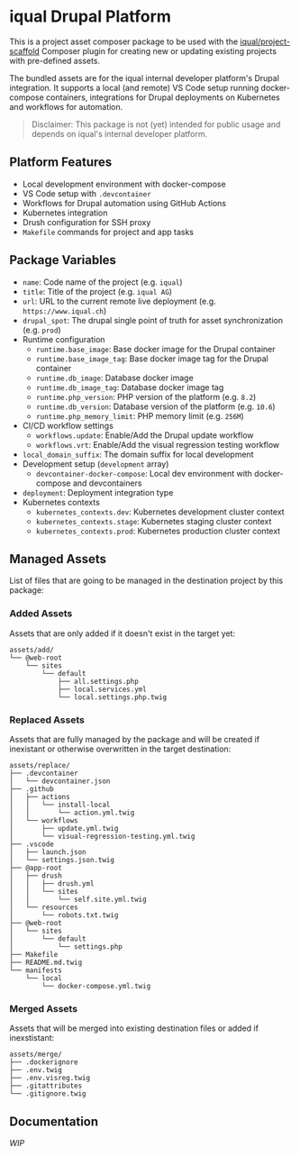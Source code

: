 # iqual Drupal Platform

This is a project asset composer package to be used with the [iqual/project-scaffold](https://github.com/iqual-ch/project-scaffold) Composer plugin for creating new or updating existing projects with pre-defined assets.

The bundled assets are for the iqual internal developer platform's Drupal integration. It supports a local (and remote) VS Code setup running docker-compose containers, integrations for Drupal deployments on Kubernetes and workflows for automation.

> Disclaimer: This package is not (yet) intended for public usage and depends on iqual's internal developer platform. 

## Platform Features

* Local development environment with docker-compose
* VS Code setup with `.devcontainer`
* Workflows for Drupal automation using GitHub Actions
* Kubernetes integration
* Drush configuration for SSH proxy
* `Makefile` commands for project and app tasks

## Package Variables

* `name`: Code name of the project (e.g. `iqual`)
* `title`: Title of the project (e.g. `iqual AG`)
* `url`: URL to the current remote live deployment (e.g. `https://www.iqual.ch`)
* `drupal_spot`: The drupal single point of truth for asset synchronization (e.g. `prod`)
* Runtime configuration
  * `runtime.base_image`: Base docker image for the Drupal container
  * `runtime.base_image_tag`: Base docker image tag for the Drupal container
  * `runtime.db_image`: Database docker image
  * `runtime.db_image_tag`: Database docker image tag
  * `runtime.php_version`: PHP version of the platform (e.g. `8.2`)
  * `runtime.db_version`: Database version of the platform (e.g. `10.6`)
  * `runtime.php_memory_limit`: PHP memory limit (e.g. `256M`)
* CI/CD workflow settings
  * `workflows.update`: Enable/Add the Drupal update workflow
  * `workflows.vrt`: Enable/Add the visual regression testing workflow
* `local_domain_suffix`: The domain suffix for local development
* Development setup (`development` array)
  * `devcontainer-docker-compose`: Local dev environment with docker-compose and devcontainers
* `deployment`: Deployment integration type
* Kubernetes contexts
  * `kubernetes_contexts.dev`: Kubernetes development cluster context
  * `kubernetes_contexts.stage`: Kubernetes staging cluster context
  * `kubernetes_contexts.prod`: Kubernetes production cluster context

## Managed Assets

List of files that are going to be managed in the destination project by this package:

### Added Assets

Assets that are only added if it doesn't exist in the target yet:

```
assets/add/
└── @web-root
    └── sites
        └── default
            ├── all.settings.php
            ├── local.services.yml
            └── local.settings.php.twig
```

### Replaced Assets

Assets that are fully managed by the package and will be created if inexistant or otherwise overwritten in the target destination:

```
assets/replace/
├── .devcontainer
│   └── devcontainer.json
├── .github
│   ├── actions
│   │   └── install-local
│   │       └── action.yml.twig
│   └── workflows
│       ├── update.yml.twig
│       └── visual-regression-testing.yml.twig
├── .vscode
│   ├── launch.json
│   └── settings.json.twig
├── @app-root
│   ├── drush
│   │   ├── drush.yml
│   │   └── sites
│   │       └── self.site.yml.twig
│   └── resources
│       └── robots.txt.twig
├── @web-root
│   └── sites
│       └── default
│           └── settings.php
├── Makefile
├── README.md.twig
└── manifests
    └── local
        └── docker-compose.yml.twig
```

### Merged Assets

Assets that will be merged into existing destination files or added if inexstistant:

```
assets/merge/
├── .dockerignore
├── .env.twig
├── .env.visreg.twig
├── .gitattributes
└── .gitignore.twig
```

## Documentation

_WIP_
